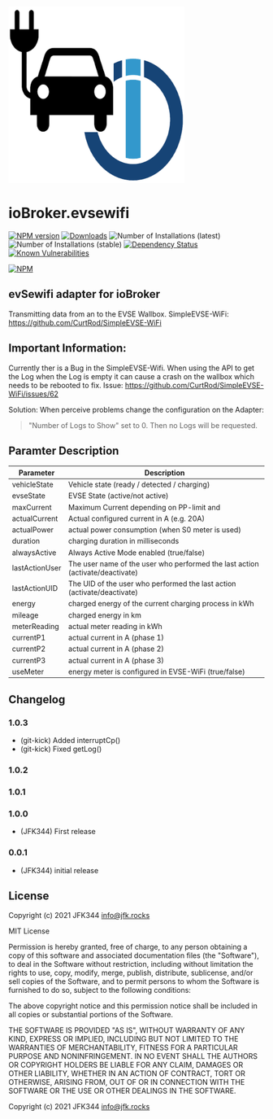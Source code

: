 ![Logo](admin/evsewifi.png)
# ioBroker.evsewifi

[![NPM version](http://img.shields.io/npm/v/iobroker.esvewifi.svg)](https://www.npmjs.com/package/iobroker.esvewifi)
[![Downloads](https://img.shields.io/npm/dm/iobroker.esvewifi.svg)](https://www.npmjs.com/package/iobroker.esvewifi)
![Number of Installations (latest)](http://iobroker.live/badges/esvewifi-installed.svg)
![Number of Installations (stable)](http://iobroker.live/badges/esvewifi-stable.svg)
[![Dependency Status](https://img.shields.io/david/JFK344/iobroker.esvewifi.svg)](https://david-dm.org/JFK344/iobroker.esvewifi)
[![Known Vulnerabilities](https://snyk.io/test/github/JFK344/ioBroker.esvewifi/badge.svg)](https://snyk.io/test/github/JFK344/ioBroker.esvewifi)

[![NPM](https://nodei.co/npm/iobroker.evsewifi.png?downloads=true)](https://nodei.co/npm/iobroker.esvewifi/)

## evSewifi adapter for ioBroker

Transmitting data from an to the EVSE Wallbox.
SimpleEVSE-WiFi: https://github.com/CurtRod/SimpleEVSE-WiFi

## Important Information:
Currently ther is a Bug in the SimpleEVSE-Wifi. When using the API to get the Log when the Log is empty it can cause a crash on the wallbox which needs to be rebooted to fix. 
Issue: https://github.com/CurtRod/SimpleEVSE-WiFi/issues/62

Solution: When perceive problems change the configuration on the Adapter: 
 > "Number of Logs to Show" set to 0. 
Then no Logs will be requested.


## Paramter Description
Parameter | Description
--------- | -----------
vehicleState | Vehicle state (ready / detected / charging)
evseState | EVSE State (active/not active)
maxCurrent | Maximum Current depending on PP-limit and 
actualCurrent | Actual configured current in A (e.g. 20A)
actualPower | actual power consumption (when S0 meter is used)
duration | charging duration in milliseconds
alwaysActive | Always Active Mode enabled (true/false)
lastActionUser | The user name of the user who performed the last action (activate/deactivate)
lastActionUID | The UID of the user who performed the last action (activate/deactivate)
energy | charged energy of the current charging process in kWh
mileage | charged energy in km
meterReading | actual meter reading in kWh
currentP1 | actual current in A (phase 1)
currentP2 | actual current in A (phase 2)
currentP3 | actual current in A (phase 3)
useMeter | energy meter is configured in EVSE-WiFi (true/false)

## Changelog

### 1.0.3
* (git-kick) Added interruptCp()
* (git-kick) Fixed getLog()

### 1.0.2

### 1.0.1

### 1.0.0
* (JFK344) First release

### 0.0.1
* (JFK344) initial release

## License
Copyright (c) 2021 JFK344 <info@jfk.rocks>

MIT License

Permission is hereby granted, free of charge, to any person obtaining a copy
of this software and associated documentation files (the "Software"), to deal
in the Software without restriction, including without limitation the rights
to use, copy, modify, merge, publish, distribute, sublicense, and/or sell
copies of the Software, and to permit persons to whom the Software is
furnished to do so, subject to the following conditions:

The above copyright notice and this permission notice shall be included in all
copies or substantial portions of the Software.

THE SOFTWARE IS PROVIDED "AS IS", WITHOUT WARRANTY OF ANY KIND, EXPRESS OR
IMPLIED, INCLUDING BUT NOT LIMITED TO THE WARRANTIES OF MERCHANTABILITY,
FITNESS FOR A PARTICULAR PURPOSE AND NONINFRINGEMENT. IN NO EVENT SHALL THE
AUTHORS OR COPYRIGHT HOLDERS BE LIABLE FOR ANY CLAIM, DAMAGES OR OTHER
LIABILITY, WHETHER IN AN ACTION OF CONTRACT, TORT OR OTHERWISE, ARISING FROM,
OUT OF OR IN CONNECTION WITH THE SOFTWARE OR THE USE OR OTHER DEALINGS IN THE
SOFTWARE.

Copyright (c) 2021 JFK344 <info@jfk.rocks>
